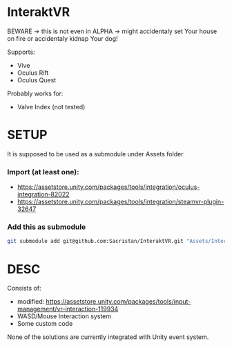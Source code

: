 # InteraktVR
BEWARE -> this is not even in ALPHA -> might accidentaly set Your house on fire or accidentaly kidnap Your dog!

Supports:
* Vive
* Oculus Rift
* Oculus Quest

Probably works for:
* Valve Index (not tested)

# SETUP
It is supposed to be used as a submodule under Assets folder

### Import (at least one):
* https://assetstore.unity.com/packages/tools/integration/oculus-integration-82022
* https://assetstore.unity.com/packages/tools/integration/steamvr-plugin-32647

### Add this as submodule
```bash
git submodule add git@github.com:Sacristan/InteraktVR.git "Assets/InteraktVR"
```

# DESC
Consists of:
* modified: https://assetstore.unity.com/packages/tools/input-management/vr-interaction-119934
* WASD/Mouse Interaction system
* Some custom code 

None of the solutions are currently integrated with Unity event system.
